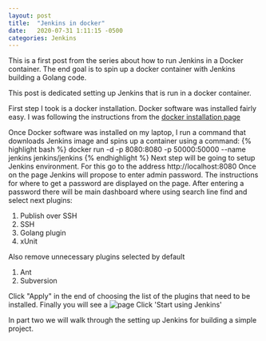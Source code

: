 ```yaml
---
layout: post
title:  "Jenkins in docker"
date:   2020-07-31 1:11:15 -0500
categories: Jenkins
---
```

This is a first post from the series about how to run Jenkins in a Docker container.
The end goal is to spin up a docker container with Jenkins building a Golang code.

This post is dedicated setting up Jenkins that is run in a docker container.

First step I took is a docker installation. Docker software was installed fairly easy.
I was following the instructions from the [docker installation page](https://docs.docker.com/docker-for-mac/install/)

Once Docker software was installed on my laptop, I run a command that downloads Jenkins image and spins up a container using a command:
{% highlight bash %}
docker run -d -p 8080:8080 -p 50000:50000 --name jenkins jenkins/jenkins
{% endhighlight %}
Next step will be going to setup Jenkins environment. For this go to the address http://localhost:8080
Once on the page Jenkins will propose to enter admin password. The instructions for where to get a password are displayed on the page.
After entering a password there will be main dashboard where using search line find and select next plugins:
1. Publish over SSH
2. SSH
3. Golang plugin
4. xUnit

Also remove unnecessary plugins selected by default
1. Ant
2. Subversion

Click "Apply" in the end of choosing the list of the plugins that need to be installed.
Finally you will see a ![page](./assets/Jenkins_ready.jpg)
Click 'Start using Jenkins'

In part two we will walk through the setting up Jenkins for building a simple project.
